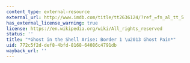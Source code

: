 ```yaml
---
content_type: external-resource
external_url: http://www.imdb.com/title/tt2636124/?ref_=fn_al_tt_5
has_external_license_warning: true
license: https://en.wikipedia.org/wiki/All_rights_reserved
status: ''
title: "*Ghost in the Shell Arise: Border 1 \u2013 Ghost Pain*"
uid: 772c5f2d-def8-4bfd-8168-64086c4791db
wayback_url: ''
---
```

